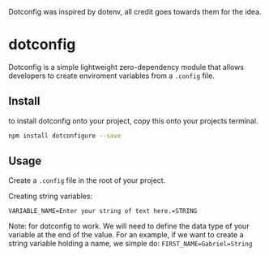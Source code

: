 Dotconfig was inspired by dotenv, all credit goes towards them for the idea.

# dotconfig 

Dotconfig is a simple lightweight zero-dependency module that allows developers to create enviroment variables from a ``.config`` file.

## Install

to install dotconfig onto your project, copy this onto your projects terminal.

```bash
npm install dotconfigure --save
```

## Usage

Create a `.config` file in the root of your project. 

Creating string variables:
```
VARIABLE_NAME=Enter your string of text here.=STRING
```
Note: for dotconfig to work. We will need to define the data type of your variable at the end of the value. For an example, if we want to create a string variable holding a name, we simple do: ``FIRST_NAME=Gabriel=String``
